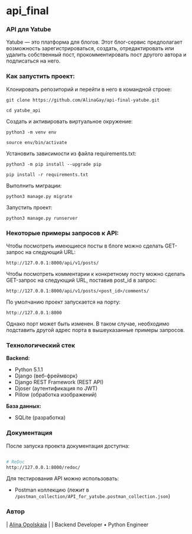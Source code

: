 # api_final
### API для Yatube

Yatube — это платформа для блогов. Этот блог-сервис предполагает возможность зарегистрироваться, создать, отредактировать или удалить собственный пост, прокомментировать пост другого автора и подписаться на него.


### Как запустить проект:

Клонировать репозиторий и перейти в него в командной строке:

```
git clone https://github.com/AlinaGay/api-final-yatube.git
```

```
cd yatube_api
```

Cоздать и активировать виртуальное окружение:

```
python3 -m venv env
```

```
source env/bin/activate
```

Установить зависимости из файла requirements.txt:

```
python3 -m pip install --upgrade pip
```

```
pip install -r requirements.txt
```

Выполнить миграции:

```
python3 manage.py migrate
```

Запустить проект:

```
python3 manage.py runserver
```

### Некоторые примеры запросов к API:

Чтобы посмотреть имеющиеся посты в блоге можно сделать GET-запрос на следующий URL:

```
http://127.0.0.1:8000/api/v1/posts/
```
Чтобы посмотреть комментарии к конкретному посту можно сделать GET-запрос на следующий URL, поставив post_id  в запрос:
```
http://127.0.0.1:8000/api/v1/posts/<post_id>/comments/
```
По умолчанию проект запускается на порту:

```
http://127.0.0.1:8000
```
Однако порт может быть изменен. В таком случае, необходимо подставить другой адрес порта в вышеуказанные примеры запросов.

### Технологический стек

**Backend:**
- Python 5.1.1
- Django (веб-фреймворк)
- Django REST Framework (REST API)
- Djoser (аутентификация по JWT)
- Pillow (обработка изображений)

**База данных:**
- SQLite (разработка)


### Документация

После запуска проекта документация доступна:

```bash

# ReDoc
http://127.0.0.1:8000/redoc/
```

Для тестирования API можно использовать:
- Postman коллекцию (лежит в `/postman_collection/API_for_yatube.postman_collection.json`)

### Автор

| [Alina Opolskaia](https://github.com/AlinaGay/) |
| Backend Developer • Python Engineer  
